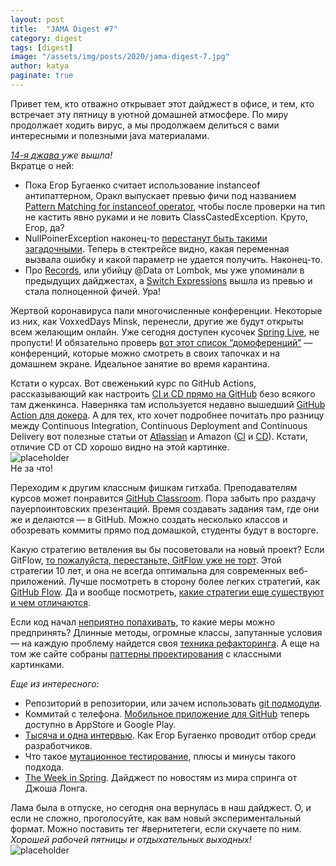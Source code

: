 ```yaml
---
layout: post
title:  "JAMA Digest #7"
category: digest
tags: [digest]
image: "/assets/img/posts/2020/jama-digest-7.jpg"
author: katya
paginate: true
---
```

Привет тем, кто отважно открывает этот дайджест в офисе, и тем, кто встречает эту пятницу в уютной домашней атмосфере. По миру продолжает ходить вирус, а мы продолжаем делиться с вами интересными и полезными java материалами.  

*[14-я джава ](https://jdk.java.net/14/) уже вышла!*  
Вкратце о ней:
- Пока Егор Бугаенко считает использование instanceof антипаттерном, Оракл выпускает превью фичи под названием [Pattern Matching for instanceof operator](https://openjdk.java.net/jeps/305), чтобы после проверки на тип не кастить явно руками и не ловить ClassCastedException. Круто, Егор, да?
- NullPoinerException наконец-то [перестанут быть такими загадочными](https://openjdk.java.net/jeps/358). Теперь в стектрейсе видно, какая переменная вызвала ошибку и какой параметр не удается получить. Наконец-то.
- Про [Records](https://openjdk.java.net/jeps/359), или убийцу @Data от Lombok, мы уже упоминали в предыдущих дайджестах, а [Switch Expressions](https://openjdk.java.net/jeps/361) вышла из превью и стала полноценной фичей. Ура!  

Жертвой коронавируса пали многочисленные конференции. Некоторые из них, как VoxxedDays Minsk, перенесли, другие же будут открыты всем желающим онлайн.
Уже сегодня доступен кусочек [Spring Live](https://openjdk.java.net/jeps/361), не пропусти!
И обязательно проверь [вот этот список “домоференций”](https://github.com/homeferences/list) — конференций, которые можно смотреть в своих тапочках и на домашнем экране. Идеальное занятие во время карантина.  

Кстати о курсах. Вот свеженький курс по GitHub Actions, рассказывающий как настроить [CI и CD прямо на GitHub](https://lab.github.com/githubtraining/github-actions:-continuous-delivery-with-aws) безо всякого там дженкинса. Наверняка там используется недавно вышедший [GitHub Action для докера](https://www.docker.com/blog/first-docker-github-action-is-here/). А для тех, кто хочет подробнее почитать про разницу между Continuous Integration, Continuous Deployment and Continuous Delivery вот полезные статьи от [Atlassian](https://www.atlassian.com/continuous-delivery/continuous-deployment) и Amazon ([CI](https://aws.amazon.com/ru/devops/continuous-integration/) и [CD](https://aws.amazon.com/ru/devops/continuous-delivery/)). Кстати, отличие CD от CD хорошо видно на этой картинке.  
![placeholder](https://res.cloudinary.com/dgy9xpxdu/image/upload/c_scale,w_637/v1584691605/CI-CD_yyzll2.png)  
Не за что!  

Переходим к другим классным фишкам гитхаба. Преподавателям курсов может понравится [GitHub Classroom](https://classroom.github.com/). Пора забыть про раздачу пауерпоинтовских презентаций. Время создавать задания там, где они же и делаются — в GitHub. Можно создать несколько классов и обозревать коммиты прямо под домашкой, студенты будут в восторге.

Какую стратегию ветвления вы бы посоветовали на новый проект? Если GitFlow, [то пожалуйста, перестаньте, GitFlow уже не торт](https://m.habr.com/ru/company/flant/blog/491320/). Этой стратегии 10 лет, и она не всегда оптимальна для современных веб-приложений. Лучше посмотреть в сторону более легких стратегий, как [GitHub Flow](https://guides.github.com/introduction/flow/). Да и вообще посмотреть, [какие стратегии еще существуют и чем отличаются](https://www.atlassian.com/git/tutorials/comparing-workflows).  

Если код начал [неприятно попахивать](https://refactoring.guru/refactoring/smells), то какие меры можно предпринять? Длинные методы, огромные классы, запутанные условия — на каждую проблему найдется своя [техника рефакторинга](https://refactoring.guru/refactoring/techniques). А еще на том же сайте собраны [паттерны проектирования](https://refactoring.guru/design-patterns/catalog) с классными картинками.

*Еще из интересного:*  
- Репозиторий в репозитории, или зачем использовать [git подмодули](https://codex.so/git-submodules).
- Коммитай с телефона. [Мобильное приложение для GitHub](https://github.blog/2020-03-17-github-for-mobile-is-now-available/) теперь доступно в AppStore и Google Play.
- [Тысяча и одна интервью](https://habr.com/ru/post/491528/). Как Егор Бугаенко проводит отбор среди разработчиков.
- Что такое [мутационное тестирование](https://www.guru99.com/mutation-testing.html), плюсы и минусы такого подхода.
- [The Week in Spring](https://spring.io/blog/2020/03/17/this-week-in-spring-march-17th-2020). Дайджест по новостям из мира спринга от Джоша Лонга.

Лама была в отпуске, но сегодня она вернулась в наш дайджест.
О, и если не сложно, проголосуйте, как вам новый экспериментальный формат. Можно поставить тег #вернитетеги, если скучаете по ним.  
*Хорошей рабочей пятницы и отдыхательных выходных!*  
![placeholder](https://media.giphy.com/media/PTl6ImjH2qBrO/source.gif)



